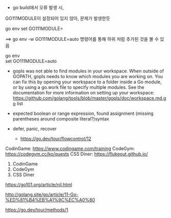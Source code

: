 
- go build에서 오류 발생 시,

GO111MODULE이 설정되어 있지 않아, 문제가 발생한듯 

go env
set GO111MODULE=

==> go env -w 
GO111MODULE=auto 명령어를 통해 하위 처럼 추가된 것을 볼 수 있음 

go env    
set GO111MODULE=auto

- gopls was not able to find modules in your workspace.
When outside of GOPATH, gopls needs to know which modules you are working on.
You can fix this by opening your workspace to a folder inside a Go module, or
by using a go.work file to specify multiple modules.
See the documentation for more information on setting up your workspace:
https://github.com/golang/tools/blob/master/gopls/doc/workspace.md.go list



- expected boolean or range expression, found assignment (missing parentheses around composite literal?)syntax

- defer, panic, recover 

    - https://go.dev/tour/flowcontrol/12


CodinGame: https://www.codingame.com/training
CodeGym: https://codegym.cc/ko/quests
CSS Diner: https://flukeout.github.io/

1. CodinGame
2. CodeGym
3. CSS Diner


https://go101.org/article/nil.html

http://golang.site/go/article/11-Go-%ED%81%B4%EB%A1%9C%EC%A0%80

https://go.dev/tour/methods/1

